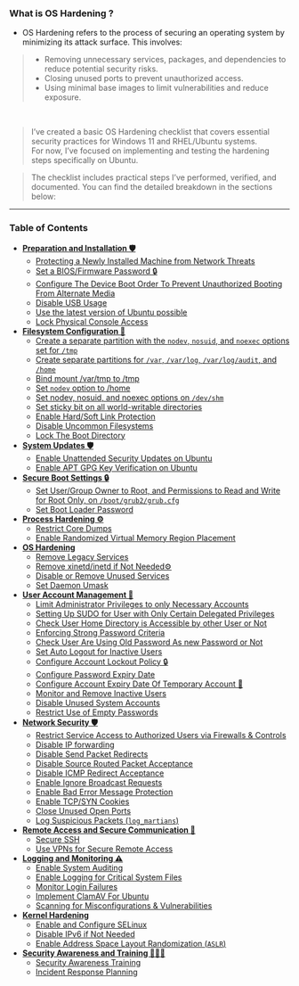 ### What is OS Hardening ? 
- OS Hardening refers to the process of securing an operating system by minimizing its attack surface. This involves: 
>  - Removing unnecessary services, packages, and dependencies to reduce potential security risks.
>  - Closing unused ports to prevent unauthorized access.
>  - Using minimal base images to limit vulnerabilities and reduce exposure.

<br/>

> I’ve created a basic OS Hardening checklist that covers essential security practices for Windows 11 and RHEL/Ubuntu systems. <br/>
> For now, I’ve focused on implementing and testing the hardening steps specifically on Ubuntu.

> The checklist includes practical steps I’ve performed, verified, and documented.
> You can find the detailed breakdown in the sections below:

---

### Table of Contents

- **[Preparation and Installation 🛡️](https://github.com/arijitdirghangi/OS-Hardening/blob/main/Ubuntu_20_04_OS_hardening.md#preparation-and-installation-%EF%B8%8F)**
  * [Protecting a Newly Installed Machine from Network Threats](https://github.com/arijitdirghangi/OS-Hardening/blob/main/Ubuntu_20_04_OS_hardening.md#protecting-a-newly-installed-machine-from-network-threats--)
  * [Set a BIOS/Firmware Password 🔒](https://github.com/arijitdirghangi/OS-Hardening/blob/main/Ubuntu_20_04_OS_hardening.md#set-a-biosfirmware-password--)
  * [Configure The Device Boot Order To Prevent Unauthorized Booting From Alternate Media](https://github.com/arijitdirghangi/OS-Hardening/blob/main/Ubuntu_20_04_OS_hardening.md#configure-the-device-boot-order-to-prevent-unauthorized-booting-from-alternate-media-)
  * [Disable USB Usage](https://github.com/arijitdirghangi/OS-Hardening/blob/main/Ubuntu_20_04_OS_hardening.md#disable-usb-usage)
  * [Use the latest version of Ubuntu possible](https://github.com/arijitdirghangi/OS-Hardening/blob/main/Ubuntu_20_04_OS_hardening.md#use-the-latest-version--of-ubuntu)
  * [Lock Physical Console Access](https://github.com/arijitdirghangi/OS-Hardening/blob/main/Ubuntu_20_04_OS_hardening.md#lock-physical-console-access-)
- **[Filesystem Configuration 📁](https://github.com/arijitdirghangi/OS-Hardening/blob/main/Ubuntu_20_04_OS_hardening.md#filesystem-configuration-)**
  * [Create a separate partition with the `nodev`, `nosuid`, and `noexec` options set for `/tmp`](https://github.com/arijitdirghangi/OS-Hardening/blob/main/Ubuntu_20_04_OS_hardening.md#create-a-separate-partition-with-the-nodev-nosuid-and-noexec-options-set-for-tmp--)
  * [Create separate partitions for `/var`, `/var/log`, `/var/log/audit`, and `/home`](https://github.com/arijitdirghangi/OS-Hardening/blob/main/Ubuntu_20_04_OS_hardening.md#create-separate-partitions-for-var-varlog-varlogaudit-and-home-)
  * [Bind mount /var/tmp to /tmp ](https://github.com/arijitdirghangi/OS-Hardening/blob/main/Ubuntu_20_04_OS_hardening.md#bind-mount-vartmp-to-tmp-)
  * [Set `nodev` option to /home](https://github.com/arijitdirghangi/OS-Hardening/blob/main/Ubuntu_20_04_OS_hardening.md#set-nodev-option-to-home)
  * [Set nodev, nosuid, and noexec options on `/dev/shm`](https://github.com/arijitdirghangi/OS-Hardening/blob/main/Ubuntu_20_04_OS_hardening.md#set-nodev-nosuid-and-noexec-options-on-devshm)
  * [Set sticky bit on all world-writable directories](https://github.com/arijitdirghangi/OS-Hardening/blob/main/Ubuntu_20_04_OS_hardening.md#set-sticky-bit-on-all-world-writable-directories)
  * [Enable Hard/Soft Link Protection](https://github.com/arijitdirghangi/OS-Hardening/blob/main/Ubuntu_20_04_OS_hardening.md#enable-hardsoft-link-protection)
  * [Disable Uncommon Filesystems](https://github.com/arijitdirghangi/OS-Hardening/blob/main/Ubuntu_20_04_OS_hardening.md#disable-uncommon-filesystems)
  * [Lock The Boot Directory](https://github.com/arijitdirghangi/OS-Hardening/blob/main/Ubuntu_20_04_OS_hardening.md#lock-the-boot-directory)
- **[System Updates 🛡️](https://github.com/arijitdirghangi/OS-Hardening/blob/main/Ubuntu_20_04_OS_hardening.md#system-updates-%EF%B8%8F)**
  * [Enable Unattended Security Updates on Ubuntu](https://github.com/arijitdirghangi/OS-Hardening/blob/main/Ubuntu_20_04_OS_hardening.md#enable-unattended-security-updates-on-ubuntu)
  * [Enable APT GPG Key Verification on Ubuntu](https://github.com/arijitdirghangi/OS-Hardening/blob/main/Ubuntu_20_04_OS_hardening.md#enable-apt-gpg-key-verification-on-ubuntu)
- **[Secure Boot Settings 🔒](https://github.com/arijitdirghangi/OS-Hardening/blob/main/Ubuntu_20_04_OS_hardening.md#secure-boot-settings-)**
  * [Set User/Group Owner to Root, and Permissions to Read and Write for Root Only, on `/boot/grub2/grub.cfg`](https://github.com/arijitdirghangi/OS-Hardening/blob/main/Ubuntu_20_04_OS_hardening.md#set-usergroup-owner-to-root-and-permissions-to-read-and-write-for-root-only-on-bootgrub2grubcfg)
  * [Set Boot Loader Password](https://github.com/arijitdirghangi/OS-Hardening/blob/main/Ubuntu_20_04_OS_hardening.md#set-boot-loader-password)
- **[Process Hardening ⚙️](https://github.com/arijitdirghangi/OS-Hardening/blob/main/Ubuntu_20_04_OS_hardening.md#process-hardening-%EF%B8%8F)**
  * [Restrict Core Dumps](https://github.com/arijitdirghangi/OS-Hardening/blob/main/Ubuntu_20_04_OS_hardening.md#restrict-core-dumps)
  * [Enable Randomized Virtual Memory Region Placement](https://github.com/arijitdirghangi/OS-Hardening/blob/main/Ubuntu_20_04_OS_hardening.md#enable-randomized-virtual-memory-region-placement)
- **[OS Hardening](https://github.com/arijitdirghangi/OS-Hardening/blob/main/Ubuntu_20_04_OS_hardening.md#os-hardening)**
  * [Remove Legacy Services](https://github.com/arijitdirghangi/OS-Hardening/blob/main/Ubuntu_20_04_OS_hardening.md#remove-legacy-services)
  * [Remove xinetd/inetd if Not Needed⚙️](https://github.com/arijitdirghangi/OS-Hardening/blob/main/Ubuntu_20_04_OS_hardening.md#remove-xinetdinetd-if-not-needed%EF%B8%8F)
  * [Disable or Remove Unused Services](https://github.com/arijitdirghangi/OS-Hardening/blob/main/Ubuntu_20_04_OS_hardening.md#disable-or-remove-unused-services)
  * [Set Daemon Umask](https://github.com/arijitdirghangi/OS-Hardening/blob/main/Ubuntu_20_04_OS_hardening.md#set-daemon-umask)
- **[User Account Management 👤](https://github.com/arijitdirghangi/OS-Hardening/blob/main/Ubuntu_20_04_OS_hardening.md#user-account-management-)**
  * [Limit Administrator Privileges to only Necessary Accounts](https://github.com/arijitdirghangi/OS-Hardening/blob/main/Ubuntu_20_04_OS_hardening.md#limit-administrator-privileges-to-only-necessary-accounts)
  * [Setting Up SUDO for User with Only Certain Delegated Privileges](https://github.com/arijitdirghangi/OS-Hardening/blob/main/Ubuntu_20_04_OS_hardening.md#setting-up-sudo-for-user-with-only-certain-delegated-privileges)
  * [Check User Home Directory is Accessible by other User or Not](https://github.com/arijitdirghangi/OS-Hardening/blob/main/Ubuntu_20_04_OS_hardening.md#check-user-home-directory-is-accessible-by-other-user-or-not)
  * [Enforcing Strong Password Criteria](https://github.com/arijitdirghangi/OS-Hardening/blob/main/Ubuntu_20_04_OS_hardening.md#enforcing-strong-password-criteria)
  * [Check User Are Using Old Password As new Password or Not](https://github.com/arijitdirghangi/OS-Hardening/blob/main/Ubuntu_20_04_OS_hardening.md#check-user-are-using-old-password-as-new-password-or-not)
  * [Set Auto Logout for Inactive Users](https://github.com/arijitdirghangi/OS-Hardening/blob/main/Ubuntu_20_04_OS_hardening.md#set-auto-logout-for-inactive-users)
  * [Configure Account Lockout Policy 🔒](https://github.com/arijitdirghangi/OS-Hardening/blob/main/Ubuntu_20_04_OS_hardening.md#configure-account-lockout-policy-)
  * [Configure Password Expiry Date](https://github.com/arijitdirghangi/OS-Hardening/blob/main/Ubuntu_20_04_OS_hardening.md#configure-password-expiry-date)
  * [Configure Account Expiry Date Of Temporary Account 👤](https://github.com/arijitdirghangi/OS-Hardening/blob/main/Ubuntu_20_04_OS_hardening.md#configure-account-expiry-date-of-temporary-account-)
  * [Monitor and Remove Inactive Users](https://github.com/arijitdirghangi/OS-Hardening/blob/main/Ubuntu_20_04_OS_hardening.md#monitor-and-remove-inactive-users)
  * [Disable Unused System Accounts](https://github.com/arijitdirghangi/OS-Hardening/blob/main/Ubuntu_20_04_OS_hardening.md#disable-unused-system-accounts)
  * [Restrict Use of Empty Passwords](https://github.com/arijitdirghangi/OS-Hardening/blob/main/Ubuntu_20_04_OS_hardening.md#restrict-use-of-empty-passwords)
- **[Network Security 🛡️](https://github.com/arijitdirghangi/OS-Hardening/blob/main/Ubuntu_20_04_OS_hardening.md#network-security-%EF%B8%8F)**
  * [Restrict Service Access to Authorized Users via Firewalls & Controls](https://github.com/arijitdirghangi/OS-Hardening/blob/main/Ubuntu_20_04_OS_hardening.md#restrict-service-access-to-authorized-users-via-firewalls--controls)
  * [Disable IP forwarding](https://github.com/arijitdirghangi/OS-Hardening/blob/main/Ubuntu_20_04_OS_hardening.md#disable-ip-forwarding)
  * [Disable Send Packet Redirects](https://github.com/arijitdirghangi/OS-Hardening/blob/main/Ubuntu_20_04_OS_hardening.md#disable-send-packet-redirects)
  * [Disable Source Routed Packet Acceptance](https://github.com/arijitdirghangi/OS-Hardening/blob/main/Ubuntu_20_04_OS_hardening.md#disable-source-routed-packet-acceptance)
  * [Disable ICMP Redirect Acceptance](https://github.com/arijitdirghangi/OS-Hardening/blob/main/Ubuntu_20_04_OS_hardening.md#disable-icmp-redirect-acceptance)
  * [Enable Ignore Broadcast Requests](https://github.com/arijitdirghangi/OS-Hardening/blob/main/Ubuntu_20_04_OS_hardening.md#enable-ignore-broadcast-requests)
  * [Enable Bad Error Message Protection](https://github.com/arijitdirghangi/OS-Hardening/blob/main/Ubuntu_20_04_OS_hardening.md#enable-bad-error-message-protection)
  * [Enable TCP/SYN Cookies](https://github.com/arijitdirghangi/OS-Hardening/blob/main/Ubuntu_20_04_OS_hardening.md#enable-tcpsyn-cookies)
  * [Close Unused Open Ports](https://github.com/arijitdirghangi/OS-Hardening/blob/main/Ubuntu_20_04_OS_hardening.md#close-unused-open-ports)
  * [Log Suspicious Packets (`log_martians`)](https://github.com/arijitdirghangi/OS-Hardening/blob/main/Ubuntu_20_04_OS_hardening.md#log-suspicious-packets-log_martians)
- **[Remote Access and Secure Communication 🤖](https://github.com/arijitdirghangi/OS-Hardening/blob/main/Ubuntu_20_04_OS_hardening.md#remote-access-and-secure-communication-)**
  * [Secure SSH](https://github.com/arijitdirghangi/OS-Hardening/blob/main/Ubuntu_20_04_OS_hardening.md#secure-ssh)
  * [Use VPNs for Secure Remote Access](https://github.com/arijitdirghangi/OS-Hardening/blob/main/Ubuntu_20_04_OS_hardening.md#use-vpns-for-secure-remote-access)
- **[Logging and Monitoring ⚠️](https://github.com/arijitdirghangi/OS-Hardening/blob/main/Ubuntu_20_04_OS_hardening.md#logging-and-monitoring-%EF%B8%8F)**
  * [Enable System Auditing](https://github.com/arijitdirghangi/OS-Hardening/blob/main/Ubuntu_20_04_OS_hardening.md#enable-system-auditing)
  * [Enable Logging for Critical System Files](https://github.com/arijitdirghangi/OS-Hardening/blob/main/Ubuntu_20_04_OS_hardening.md#enable-logging-for-critical-system-files)
  * [Monitor Login Failures](https://github.com/arijitdirghangi/OS-Hardening/blob/main/Ubuntu_20_04_OS_hardening.md#monitor-login-failures)
  * [Implement ClamAV For Ubuntu](https://github.com/arijitdirghangi/OS-Hardening/blob/main/Ubuntu_20_04_OS_hardening.md#implement-clamav-for-ubuntu)
  * [Scanning for Misconfigurations & Vulnerabilities](https://github.com/arijitdirghangi/OS-Hardening/blob/main/Ubuntu_20_04_OS_hardening.md#scanning-for-misconfigurations--vulnerabilities)
- **[Kernel Hardening](https://github.com/arijitdirghangi/OS-Hardening/blob/main/Ubuntu_20_04_OS_hardening.md#kernel-hardening)**
  * [Enable and Configure SELinux](https://github.com/arijitdirghangi/OS-Hardening/blob/main/Ubuntu_20_04_OS_hardening.md#enable-and-configure-selinux)
  * [Disable IPv6 if Not Needed](https://github.com/arijitdirghangi/OS-Hardening/blob/main/Ubuntu_20_04_OS_hardening.md#disable-ipv6-if-not-needed)
  * [Enable Address Space Layout Randomization (`ASLR`)](https://github.com/arijitdirghangi/OS-Hardening/blob/main/Ubuntu_20_04_OS_hardening.md#enable-address-space-layout-randomization-aslr)
- **[Security Awareness and Training 👨🏻‍💻]()**
  * [Security Awareness Training]()
  * [Incident Response Planning]()

